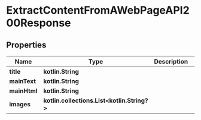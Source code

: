 
# ExtractContentFromAWebPageAPI200Response

## Properties
| Name | Type | Description | Notes |
| ------------ | ------------- | ------------- | ------------- |
| **title** | **kotlin.String** |  |  [optional] |
| **mainText** | **kotlin.String** |  |  [optional] |
| **mainHtml** | **kotlin.String** |  |  [optional] |
| **images** | **kotlin.collections.List&lt;kotlin.String?&gt;** |  |  [optional] |



